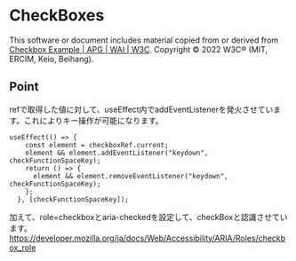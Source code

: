 # CheckBoxes
This software or document includes material copied from or derived from [Checkbox Example | APG | WAI | W3C](https://www.w3.org/WAI/ARIA/apg/example-index/checkbox/checkbox.html). Copyright © 2022 W3C® (MIT, ERCIM, Keio, Beihang).

## Point
refで取得した値に対して、useEffect内でaddEventListenerを発火させています。これによりキー操作が可能になります。

```tsx
useEffect(() => {
    const element = checkboxRef.current;
    element && element.addEventListener("keydown", checkFunctionSpaceKey);
    return () => {
      element && element.removeEventListener("keydown", checkFunctionSpaceKey);
    };
  }, [checkFunctionSpaceKey]);
```

加えて、role=checkboxとaria-checkedを設定して、checkBoxと認識させています。
https://developer.mozilla.org/ja/docs/Web/Accessibility/ARIA/Roles/checkbox_role

